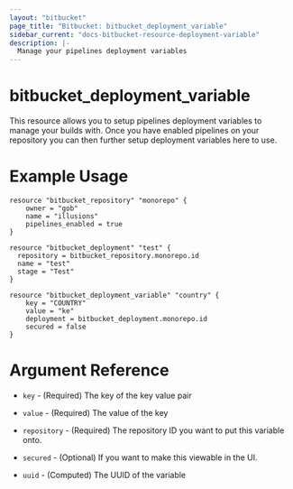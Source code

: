 ```yaml
---
layout: "bitbucket"
page_title: "Bitbucket: bitbucket_deployment_variable"
sidebar_current: "docs-bitbucket-resource-deployment-variable"
description: |-
  Manage your pipelines deployment variables
---
```



# bitbucket\_deployment\_variable

This resource allows you to setup pipelines deployment variables to manage your builds with. Once you have enabled pipelines on your repository you can then further setup deployment variables here to use.

# Example Usage

```hcl
resource "bitbucket_repository" "monorepo" {
    owner = "gob"
    name = "illusions"
    pipelines_enabled = true
}

resource "bitbucket_deployment" "test" {
  repository = bitbucket_repository.monorepo.id
  name = "test"
  stage = "Test"
}

resource "bitbucket_deployment_variable" "country" {
    key = "COUNTRY"
    value = "ke"
    deployment = bitbucket_deployment.monorepo.id
    secured = false
}
```

# Argument Reference

* `key` - (Required) The key of the key value pair
* `value` - (Required) The value of the key
* `repository` - (Required) The repository ID you want to put this variable onto.
* `secured` - (Optional) If you want to make this viewable in the UI.

* `uuid` - (Computed) The UUID of the variable
